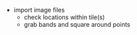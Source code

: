 - import image files
    - check locations within tile(s)
    - grab bands and square around points
